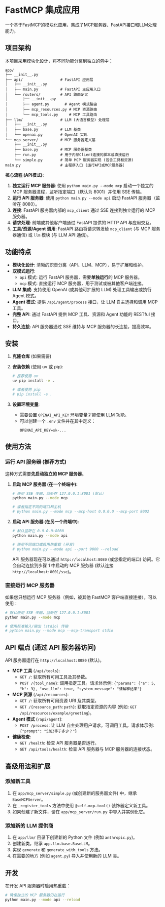 # FastMCP 集成应用

一个基于FastMCP的模块化应用，集成了MCP服务器、FastAPI接口和LLM处理能力。

## 项目架构

本项目采用模块化设计，将不同功能分离到独立的包中：

```
app/
├── __init__.py
├── api/                 # FastAPI 应用层
│   ├── __init__.py
│   ├── main.py          # FastAPI 主应用入口
│   └── routers/         # API 路由定义
│       ├── __init__.py
│       ├── agent.py       # Agent 模式路由
│       ├── mcp_resources.py # MCP 资源路由
│       └── mcp_tools.py     # MCP 工具路由
├── llm/                 # LLM (大语言模型) 处理层
│   ├── __init__.py
│   ├── base.py          # LLM 基类
│   └── openai.py        # OpenAI 实现
└── mcp_server/          # MCP 服务器定义层
    ├── __init__.py
    ├── base.py          # MCP 服务器基类
    ├── run.py           # 用于内部Client连接的脚本或直接运行
    └── simple.py        # 简单 MCP 服务器实现 (包含工具和资源)
main.py                  # 主程序入口 (运行API或MCP服务器)
```

**核心流程 (API模式):**

1.  **独立运行 MCP 服务器**: 使用 `python main.py --mode mcp` 启动一个独立的 MCP 服务器进程，监听指定端口（默认为 8001）并使用 SSE 传输。
2.  **运行 API 服务器**: 使用 `python main.py --mode api` 启动 FastAPI 服务器（监听在 8080）。
3.  **连接**: FastAPI 服务器内部的 `mcp_client` 通过 SSE 连接到独立运行的 MCP 服务器。
4.  **请求处理**: 前端或其他客户端通过 FastAPI 提供的 HTTP API 与应用交互。
5.  **工具/资源/Agent 调用**: FastAPI 路由将请求转发给 `mcp_client` (与 MCP 服务器通信) 或 `llm` 模块 (与 LLM API 通信)。

## 功能特点

-   **模块化设计**: 清晰的职责分离（API、LLM、MCP），易于扩展和维护。
-   **双模式运行**: 
    -   `api` 模式: 运行 FastAPI 服务器，需要**单独运行**的 MCP 服务器。
    -   `mcp` 模式: 直接运行 MCP 服务器，用于测试或被其他客户端连接。
-   **LLM 集成**: 支持使用 OpenAI (或其他可扩展的 LLM) 处理工具输出或执行 Agent 模式。
-   **Agent 模式**: 提供 `/api/agent/process` 接口，让 LLM 自主选择和调用 MCP 工具。
-   **完整 API**: 通过 FastAPI 提供 MCP 工具、资源和 Agent 功能的 RESTful 接口。
-   **持久连接**: API 服务器通过 SSE 维持与 MCP 服务器的长连接，提高效率。

## 安装

1.  **克隆仓库** (如果需要)
2.  **安装依赖** (使用 uv 或 pip):

    ```bash
    # 推荐使用 uv
    uv pip install -e .
    
    # 或者使用 pip
    # pip install -e .
    ```
3.  **设置环境变量**: 
    -   需要设置 `OPENAI_API_KEY` 环境变量才能使用 LLM 功能。
    -   可以创建一个 `.env` 文件并在其中定义：
        ```
        OPENAI_API_KEY=sk-...
        ```

## 使用方法

### 运行 API 服务器 (推荐方式)

这种方式需要**先启动独立的 MCP 服务器**。

1.  **启动 MCP 服务器 (在一个终端中)**:

    ```bash
    # 使用 SSE 传输，监听在 127.0.0.1:8001 (默认)
    python main.py --mode mcp 
    
    # 或者指定不同的端口和主机
    # python main.py --mode mcp --mcp-host 0.0.0.0 --mcp-port 8002
    ```

2.  **启动 API 服务器 (在另一个终端中)**:

    ```bash
    # 默认监听在 0.0.0.0:8080
    python main.py --mode api 
    
    # 使用不同端口或启用热重载 (开发)
    # python main.py --mode api --port 9000 --reload
    ```

    API 服务器现在可以通过 `http://localhost:8080` (或您指定的端口) 访问。它会自动连接到步骤 1 中启动的 MCP 服务器 (默认连接 `http://localhost:8001/sse`)。

### 直接运行 MCP 服务器

如果您只想运行 MCP 服务器（例如，被其他 FastMCP 客户端直接连接），可以使用：

```bash
# 默认使用 SSE 传输，监听在 127.0.0.1:8001
python main.py --mode mcp

# 使用标准输入/输出 (stdio) 传输
# python main.py --mode mcp --mcp-transport stdio 
```

## API 端点 (通过 API 服务器访问)

API 服务器运行在 `http://localhost:8080` (默认)。

-   **MCP 工具** (`/api/tools`):
    -   `GET /`: 获取所有可用工具及其参数。
    -   `POST /{tool_name}`: 调用指定工具。请求体示例: `{"params": {"a": 5, "b": 3}, "use_llm": true, "system_message": "请解释结果"}`
-   **MCP 资源** (`/api/resources`):
    -   `GET /`: 获取所有可用资源 URI 及其类型。
    -   `GET /{resource_path:path}`: 获取指定资源的内容 (例如: `GET /api/resources/example/greeting`)。
-   **Agent 模式** (`/api/agent`):
    -   `POST /process`: 让 LLM 自主处理用户请求，可调用工具。请求体示例: `{"prompt": "5加3等于多少？"}`
-   **健康检查**:
    -   `GET /health`: 检查 API 服务器是否运行。
    -   `GET /api/tools/health`: 检查 API 服务器与 MCP 服务器的连接状态。

## 高级用法和扩展

### 添加新工具

1.  在 `app/mcp_server/simple.py` (或创建新的服务器文件) 中，继承 `BaseMCPServer`。
2.  在 `_register_tools` 方法中使用 `@self.mcp.tool()` 装饰器定义新工具。
3.  如果创建了新文件，请在 `app/mcp_server/run.py` 中导入并实例化它。

### 添加新的 LLM 提供商

1.  在 `app/llm/` 目录下创建新的 Python 文件 (例如 `anthropic.py`)。
2.  创建新类，继承 `app.llm.base.BaseLLM`。
3.  实现 `generate` 和 `generate_with_tools` 方法。
4.  在需要的地方 (例如 `agent.py`) 导入并使用新的 LLM 类。

## 开发

在开发 API 服务器时启用热重载：

```bash
# 确保独立的 MCP 服务器仍在运行
python main.py --mode api --reload
``` 